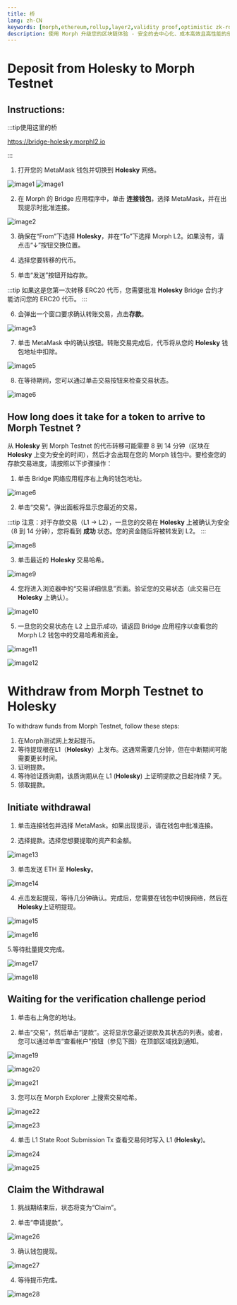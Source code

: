 ```yaml
---
title: 桥
lang: zh-CN
keywords: [morph,ethereum,rollup,layer2,validity proof,optimistic zk-rollup]
description: 使用 Morph 升级您的区块链体验 - 安全的去中心化、成本高效且高性能的乐观 zk-rollup 解决方案。现在就试试吧！
---
```



# Deposit from Holesky to Morph Testnet

## Instructions:

:::tip使用这里的桥

https://bridge-holesky.morphl2.io

:::

1. 打开您的 MetaMask 钱包并切换到 **Holesky** 网络。

![image1](../../assets/docs/quick-start/bridge/01.png)
![image1](../../assets/docs/quick-start/bridge/02.png)

2. 在 Morph 的 Bridge 应用程序中，单击 **连接钱包**，选择 MetaMask，并在出现提示时批准连接。

![image2](../../assets/docs/quick-start/bridge/03.png)

3. 确保在“From”下选择 **Holesky**，并在“To”下选择 Morph L2。如果没有，请点击“↓”按钮交换位置。

4. 选择您要转移的代币。

5. 单击“发送”按钮开始存款。

:::tip
如果这是您第一次转移 ERC20 代币，您需要批准 **Holesky** Bridge 合约才能访问您的 ERC20 代币。
:::

6. 会弹出一个窗口要求确认转账交易，点击**存款**。

![image3](../../assets/docs/quick-start/bridge/04.png)

7. 单击 MetaMask 中的确认按钮。转账交易完成后，代币将从您的 **Holesky** 钱包地址中扣除。

![image5](../../assets/docs/quick-start/bridge/05.png)

8. 在等待期间，您可以通过单击交易按钮来检查交易状态。

![image6](../../assets/docs/quick-start/bridge/06.png)


## How long does it take for a token to arrive to Morph Testnet ?

从 **Holesky** 到 Morph Testnet 的代币转移可能需要 8 到 14 分钟（区块在 **Holesky** 上变为安全的时间），然后才会出现在您的 Morph 钱包中。要检查您的存款交易进度，请按照以下步骤操作：

1. 单击 Bridge 网络应用程序右上角的钱包地址。

![image6](../../assets/docs/quick-start/bridge/07.png)

2. 单击“交易”。弹出面板将显示您最近的交易。

:::tip
注意：对于存款交易（L1 -> L2），一旦您的交易在 **Holesky** 上被确认为安全（8 到 14 分钟），您将看到 **成功** 状态。您的资金随后将被转发到 L2。
:::

![image8](../../assets/docs/quick-start/bridge/08.png)

3. 单击最近的 **Holesky** 交易哈希。

![image9](../../assets/docs/quick-start/bridge/09.png)

4. 您将进入浏览器中的“交易详细信息”页面。验证您的交易状态（此交易已在 **Holesky** 上确认）。

![image10](../../assets/docs/quick-start/bridge/10.png)

5. 一旦您的交易状态在 L2 上显示*成功*，请返回 Bridge 应用程序以查看您的 Morph L2 钱包中的交易哈希和资金。

![image11](../../assets/docs/quick-start/bridge/11.png)

![image12](../../assets/docs/quick-start/bridge/12.png)


# Withdraw from Morph Testnet to Holesky

To withdraw funds from Morph Testnet, follow these steps:
1. 在Morph测试网上发起提币。
2. 等待提现根在L1（**Holesky**）上发布。这通常需要几分钟，但在中断期间可能需要更长时间。
3. 证明提款。
4. 等待验证质询期，该质询期从在 L1 (**Holesky**) 上证明提款之日起持续 7 天。
5. 领取提款。

## Initiate withdrawal

1. 单击连接钱包并选择 MetaMask。如果出现提示，请在钱包中批准连接。

2. 选择提款。选择您想要提取的资产和金额。

![image13](../../assets/docs/quick-start/bridge/13.png)

3. 单击发送 ETH 至 **Holesky**。

![image14](../../assets/docs/quick-start/bridge/14.png)

4. 点击发起提现，等待几分钟确认。完成后，您需要在钱包中切换网络，然后在**Holesky**上证明提现。

![image15](../../assets/docs/quick-start/bridge/15.png)

![image16](../../assets/docs/quick-start/bridge/16.png)

5.等待批量提交完成。

![image17](../../assets/docs/quick-start/bridge/17.png)

![image18](../../assets/docs/quick-start/bridge/18.png)

## Waiting for the verification challenge period

1. 单击右上角您的地址。

2. 单击“交易”，然后单击“提款”。这将显示您最近提款及其状态的列表。或者，您可以通过单击“查看帐户”按钮（参见下图）在顶部区域找到通知。

![image19](../../assets/docs/quick-start/bridge/19.png)

![image20](../../assets/docs/quick-start/bridge/20.png)

![image21](../../assets/docs/quick-start/bridge/21.png)



3. 您可以在 Morph Explorer 上搜索交易哈希。

![image22](../../assets/docs/quick-start/bridge/22.png)

![image23](../../assets/docs/quick-start/bridge/23.png)

4. 单击 L1 State Root Submission Tx 查看交易何时写入 L1 (**Holesky**)。

![image24](../../assets/docs/quick-start/bridge/24.png)

![image25](../../assets/docs/quick-start/bridge/25.png)




## Claim the Withdrawal

1. 挑战期结束后，状态将变为“Claim”。

2. 单击“申请提款”。

![image26](../../assets/docs/quick-start/bridge/26.png)

3. 确认钱包提现。

![image27](../../assets/docs/quick-start/bridge/27.png)

4. 等待提币完成。

![image28](../../assets/docs/quick-start/bridge/28.png)

